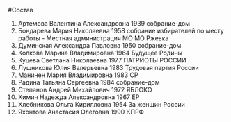 #Состав
1. Артемова Валентина Александровна 1939 собрание-дом
2. Бондарева Мария Николаевна 1958 собрание избирателей по месту работы - Местная администрация МО МО Ржевка
3. Думинская Александра Павловна 1950 собрание-дом
4. Колкова Марина Владимировна 1964 Будущее Родины
5. Куцева Светлана Николаевна 1977 ПАТРИОТЫ РОССИИ
6. Лушникова Юлия Валерьевна 1983 Трудовая партия России
7. Манинен Мария Владимировна 1983 СР
8. Радина Татьяна Сергеевна 1984 собрание-дом
9. Степанов Андрей Михайлович 1972 ЯБЛОКО
10. Химич Надежда Александровна 1967 ЕР
11. Хлебникова Ольга Кирилловна 1954 За женщин России
12. Яхонтова Анастасия Олеговна 1990 КПРФ
